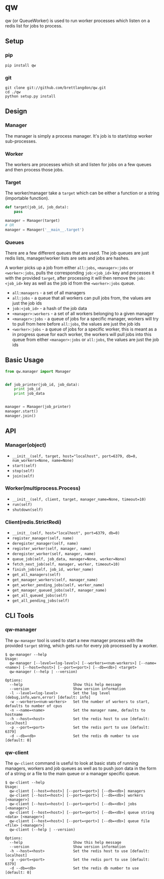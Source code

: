 qw
==

qw (or QueueWorker) is used to run worker processes which listen on a redis list for jobs to process.

## Setup
### pip

`pip install qw`

### git

```
git clone git://github.com/brettlangdon/qw.git
cd ./qw
python setup.py install
```

## Design
### Manager
The manager is simply a process manager. It's job is to start/stop worker sub-processes.

### Worker
The workers are processes which sit and listen for jobs on a few queues and then process
those jobs.

### Target
The worker/manager take a `target` which can be either a function or a string (importable function).

```python
def target(job_id, job_data):
    pass

manager = Manager(target)
# OR
manager = Manager('__main__.target')
```
### Queues
There are a few different queues that are used. The job queues are just redis lists, manager/worker lists are sets and jobs are hashes.

A worker picks up a job from either `all:jobs`, `<manager>:jobs` or `<worker>:jobs`, pulls the corresponding `job:<job_id>` key and
processes it with the provided `target`, after processing it will then remove the `job:<job_id>` key as well as the job id from
the `<worker>:jobs` queue.

* `all:managers` - a set of all managers
* `all:jobs` - a queue that all workers can pull jobs from, the values are just the job ids
* `job:<job_id>` - a hash of the job data
* `<manager>:workers` - a set of all workers belonging to a given manager
* `<manager>:jobs` - a queue of jobs for a specific manager, workers will try to pull from here before `all:jobs`, the values are just the job ids
* `<worker>:jobs` - a queue of jobs for a specific worker, this is meant as a in progress queue for each worker, the workers will pull jobs into this queue from either `<manager>:jobs` or `all:jobs`, the values are just the job ids

## Basic Usage

```python
from qw.manager import Manager


def job_printer(job_id, job_data):
    print job_id
    print job_data


manager = Manager(job_printer)
manager.start()
manager.join()
```

## API
### Manager(object)
* `__init__(self, target, host="localhost", port=6379, db=0, num_workers=None, name=None)`
* `start(self)`
* `stop(self)`
* `join(self)`

### Worker(multiprocess.Process)
* `__init__(self, client, target, manager_name=None, timeout=10)`
* `run(self)`
* `shutdown(self)`

### Client(redis.StrictRedi)
* `__init__(self, host="localhost", port=6379, db=0)`
* `register_manager(self, name)`
* `deregister_manager(self, name)`
* `register_worker(self, manager, name)`
* `deregister_worker(self, manager, name)`
* `queue_job(self, job_data, manager=None, worker=None)`
* `fetch_next_job(self, manager, worker, timeout=10)`
* `finish_job(self, job_id, worker_name)`
* `get_all_managers(self)`
* `get_manager_workers(self, manager_name)`
* `get_worker_pending_jobs(self, worker_name)`
* `get_manager_queued_jobs(self, manager_name)`
* `get_all_queued_jobs(self)`
* `get_all_pending_jobs(self)`

## CLI Tools
### qw-manager
The `qw-manager` tool is used to start a new manager process with the provided `target` string, which gets run
for every job processed by a worker.
```
$ qw-manager --help
Usage:
  qw-manager [--level=<log-level>] [--workers=<num-workers>] [--name=<name>] [--host=<host>] [--port=<port>] [--db=<db>] <target>
  qw-manager (--help | --version)

Options:
  --help                       Show this help message
  --version                    Show version information
  -l --level=<log-level>       Set the log level (debug,info,warn,error) [default: info]
  -w --workers=<num-workers>   Set the number of workers to start, defaults to number of cpus
  -n --name=<name>             Set the manager name, defaults to hostname
  -h --host=<host>             Set the redis host to use [default: localhost]
  -p --port=<port>             Set the redis port to use [default: 6379]
  -d --db=<db>                 Set the redis db number to use [default: 0]
```
### qw-client
The `qw-client` command is useful to look at basic stats of running managers, workers and job queues
as well as to push json data in the form of a string or a file to the main queue or a manager specific queue.
```
$ qw-client --help
Usage:
  qw-client [--host=<host>] [--port=<port>] [--db=<db>] managers
  qw-client [--host=<host>] [--port=<port>] [--db=<db>] workers [<manager>]
  qw-client [--host=<host>] [--port=<port>] [--db=<db>] jobs [<manager>]
  qw-client [--host=<host>] [--port=<port>] [--db=<db>] queue string <data> [<manager>]
  qw-client [--host=<host>] [--port=<port>] [--db=<db>] queue file <file> [<manager>]
  qw-client (--help | --version)

Options:
  --help                       Show this help message
  --version                    Show version information
  -h --host=<host>             Set the redis host to use [default: localhost]
  -p --port=<port>             Set the redis port to use [default: 6379]
  -d --db=<db>                 Set the redis db number to use [default: 0]
```
